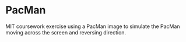 # PacMan
MIT coursework exercise using a PacMan image to simulate the PacMan moving across the screen and reversing direction. 

